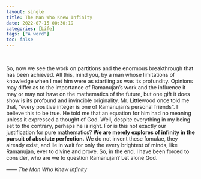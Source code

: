 ```yaml
---
layout: single
title: The Man Who Knew Infinity
date: 2022-07-15 00:30:19
categories: [Life]
tags: ["A word"]
toc: false
---
```


<br>



So, now we see the work on partitions and the enormous breakthrough that has been achieved. All this, mind you, by a man whose limitations of knowledge when I met him were as startling as was its profundity. Opinions may differ as to the importance of Ramanujan’s work and the influence it may or may not have on the mathematics of the future, but one gift it does show is its profound and invincible originality. Mr. Littlewood once told me that, “every positive integer is one of Ramanujan’s personal friends”. I believe this to be true. He told me that an equation for him had no meaning unless it expressed a thought of God. Well, despite everything in my being set to the contrary, perhaps he is right. For is this not exactly our justification for pure mathematics? **We are merely explores of infinity in the pursuit of absolute perfection.** We do not invent these fomulae, they already exist, and lie in wait for only the every brightest of minds, like Ramanujan, ever to divine and prove. So, in the end, I have been forced to consider, who are we to question Ramanujan? Let alone God.

—— *The Man Who Knew Infinity*